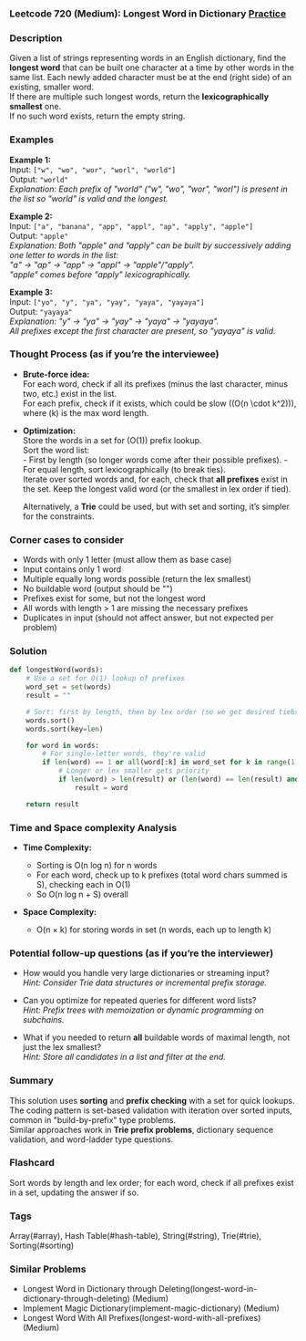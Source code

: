 ### Leetcode 720 (Medium): Longest Word in Dictionary [Practice](https://leetcode.com/problems/longest-word-in-dictionary)

### Description  
Given a list of strings representing words in an English dictionary, find the **longest word** that can be built one character at a time by other words in the same list. Each newly added character must be at the end (right side) of an existing, smaller word.  
If there are multiple such longest words, return the **lexicographically smallest** one.  
If no such word exists, return the empty string.

### Examples  

**Example 1:**  
Input: `["w", "wo", "wor", "worl", "world"]`  
Output: `"world"`  
*Explanation: Each prefix of "world" ("w", "wo", "wor", "worl") is present in the list so "world" is valid and the longest.*

**Example 2:**  
Input: `["a", "banana", "app", "appl", "ap", "apply", "apple"]`  
Output: `"apple"`  
*Explanation: Both "apple" and "apply" can be built by successively adding one letter to words in the list:  
"a" → "ap" → "app" → "appl" → "apple"/"apply".  
"apple" comes before "apply" lexicographically.*

**Example 3:**  
Input: `["yo", "y", "ya", "yay", "yaya", "yayaya"]`  
Output: `"yayaya"`  
*Explanation: "y" → "ya" → "yay" → "yaya" → "yayaya".  
All prefixes except the first character are present, so "yayaya" is valid.*

### Thought Process (as if you’re the interviewee)  
- **Brute-force idea:**  
    For each word, check if all its prefixes (minus the last character, minus two, etc.) exist in the list.  
    For each prefix, check if it exists, which could be slow (\(O(n \cdot k^2)\)), where \(k\) is the max word length.

- **Optimization:**  
    Store the words in a set for \(O(1)\) prefix lookup.  
    Sort the word list:  
      - First by length (so longer words come after their possible prefixes).
      - For equal length, sort lexicographically (to break ties).  
    Iterate over sorted words and, for each, check that **all prefixes** exist in the set. Keep the longest valid word (or the smallest in lex order if tied).

    Alternatively, a **Trie** could be used, but with set and sorting, it’s simpler for the constraints.

### Corner cases to consider  
- Words with only 1 letter (must allow them as base case)  
- Input contains only 1 word  
- Multiple equally long words possible (return the lex smallest)  
- No buildable word (output should be "")  
- Prefixes exist for some, but not the longest word  
- All words with length > 1 are missing the necessary prefixes  
- Duplicates in input (should not affect answer, but not expected per problem)

### Solution

```python
def longestWord(words):
    # Use a set for O(1) lookup of prefixes
    word_set = set(words)
    result = ""

    # Sort: first by length, then by lex order (so we get desired tiebreaker)
    words.sort()
    words.sort(key=len)

    for word in words:
        # For single-letter words, they're valid
        if len(word) == 1 or all(word[:k] in word_set for k in range(1, len(word))):
            # Longer or lex smaller gets priority
            if len(word) > len(result) or (len(word) == len(result) and word < result):
                result = word

    return result
```

### Time and Space complexity Analysis  

- **Time Complexity:**  
  - Sorting is O(n log n) for n words  
  - For each word, check up to k prefixes (total word chars summed is S), checking each in O(1)  
  - So O(n log n + S) overall

- **Space Complexity:**  
  - O(n × k) for storing words in set (n words, each up to length k)

### Potential follow-up questions (as if you’re the interviewer)  

- How would you handle very large dictionaries or streaming input?  
  *Hint: Consider Trie data structures or incremental prefix storage.*

- Can you optimize for repeated queries for different word lists?  
  *Hint: Prefix trees with memoization or dynamic programming on subchains.*

- What if you needed to return **all** buildable words of maximal length, not just the lex smallest?  
  *Hint: Store all candidates in a list and filter at the end.*

### Summary
This solution uses **sorting** and **prefix checking** with a set for quick lookups.  
The coding pattern is set-based validation with iteration over sorted inputs, common in "build-by-prefix" type problems.  
Similar approaches work in **Trie prefix problems**, dictionary sequence validation, and word-ladder type questions.


### Flashcard
Sort words by length and lex order; for each word, check if all prefixes exist in a set, updating the answer if so.

### Tags
Array(#array), Hash Table(#hash-table), String(#string), Trie(#trie), Sorting(#sorting)

### Similar Problems
- Longest Word in Dictionary through Deleting(longest-word-in-dictionary-through-deleting) (Medium)
- Implement Magic Dictionary(implement-magic-dictionary) (Medium)
- Longest Word With All Prefixes(longest-word-with-all-prefixes) (Medium)